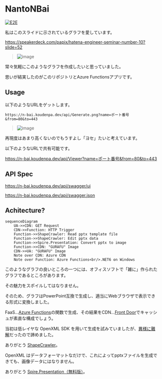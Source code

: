 # NantoNBai
[![E2E](https://github.com/7474/NantoNBai/actions/workflows/e2e.yml/badge.svg)](https://github.com/7474/NantoNBai/actions/workflows/e2e.yml)

私はこのスライドに示されているグラフを愛しています。

https://speakerdeck.com/papix/hatena-engineer-seminar-number-10?slide=52

>![image](https://github.com/7474/NantoNBai/assets/4744735/4f88a511-e351-457d-8c49-8bbb66d6be08)


常々気軽にこのようなグラフを作成したいと思っていました。

思いが結実したのがこのリポジトリとAzure Functionsアプリです。


## Usage

以下のようなURLをゲットします。

`https://n-bai.koudenpa.dev/api/Generate.png?name=ポート番号&from=80&to=443`

>![image](https://n-bai.koudenpa.dev/api/Generate.png?name=ポート番号&from=80&to=443)

再現度はあまり高くないのでもうすよし「ヨセ」たいと考えています。

以下のようなURLで共有可能です。

https://n-bai.koudenpa.dev/api/Viewer?name=ポート番号&from=80&to=443

## API Spec

https://n-bai.koudenpa.dev/api/swagger/ui

https://n-bai.koudenpa.dev/api/swagger.json


## Achitecture?

```mermaid
sequenceDiagram
    UA->>CDN: GET Request
    CDN->>Function: HTTP Trigger
    Function->>ShapeCrawler: Read pptx template file
    Function->>ShapeCrawler: Edit pptx data
    Function->>Spire.Presentation: Convert pptx to image
    Function->>CDN: "GURAFU" Image
    CDN->>UA: "GURAFU" Image
    Note over CDN: Azure CDN
    Note over Function: Azure Functions<br/>.NET6 on Windows
```

このようなグラフの良いところの一つには、オフィスソフトで「雑に」作られたグラフであるところがあります。

その魅力をスポイルしてはなりません。

そのため、グラフはPowerPoint互換で生成し、適当にWebブラウザで表示できる形式に変換しました。

FaaS...[Azure Functions](https://learn.microsoft.com/ja-jp/azure/azure-functions/functions-overview)の関数で生成、その結果をCDN...[Front Door](https://learn.microsoft.com/en-us/azure/frontdoor/front-door-overview)でキャッシュが素直な構成でしょう。

当初は低レイヤな OpenXML SDK を用いて生成を試みていましたが、[異様に難解](https://learn.microsoft.com/ja-jp/office/open-xml/working-with-presentations)だったので諦めました。

ありがとう [ShapeCrawler](https://github.com/ShapeCrawler/ShapeCrawler)。

OpenXML はデータフォーマットなだけで、これによってpptxファイルを生成できても、画像データにはなりません。

ありがとう [Spire.Presentation（無料版）](https://jp.e-iceblue.com/download/free-spire-presentation-for-net.html)。
